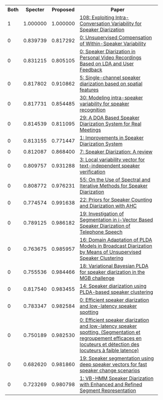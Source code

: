 <html><table><tr>
<th>Both</th>
<th>Specter</th>
<th>Proposed</th>
<th>Paper</th>
</tr>
<tr>
<td>1</td>
<td>1.000000</td>
<td>1.000000</td>
<td><a href="https://www.semanticscholar.org/paper/b275a18d895be3b4de2bc5ded6e2e0603ac43c84">108: Exploiting Intra-Conversation Variability for Speaker Diarization</a></td>
</tr>
<tr>
<td>0</td>
<td>0.839739</td>
<td>0.817292</td>
<td><a href="https://www.semanticscholar.org/paper/bc5123eaa3a241ae2e83d9256cd44316eebb866f">0: Unsupervised Compensation of Within-Speaker Variability</a></td>
</tr>
<tr>
<td>0</td>
<td>0.831215</td>
<td>0.805105</td>
<td><a href="https://www.semanticscholar.org/paper/53751b9519118bf9826334b7658f7991351ab827">0: Speaker Diarization in Personal Video Recordings Based on LDA and User Feedback</a></td>
</tr>
<tr>
<td>0</td>
<td>0.817802</td>
<td>0.910862</td>
<td><a href="https://www.semanticscholar.org/paper/ca3680389dc8bd18f957e10bbba0906d00a5c472">5: Single-channel speaker diarization based on spatial features</a></td>
</tr>
<tr>
<td>0</td>
<td>0.817731</td>
<td>0.854485</td>
<td><a href="https://www.semanticscholar.org/paper/4e749f4faf1c2215631c5bc9ba8ea9584afe0125">30: Modeling intra-speaker variability for speaker recognition</a></td>
</tr>
<tr>
<td>0</td>
<td>0.814539</td>
<td>0.811095</td>
<td><a href="https://www.semanticscholar.org/paper/cc08eb09f51561525e0786604757a724df17a031">29: A DOA Based Speaker Diarization System for Real Meetings</a></td>
</tr>
<tr>
<td>0</td>
<td>0.813155</td>
<td>0.771447</td>
<td><a href="https://www.semanticscholar.org/paper/88bcbe9b41249af51d7d722457c590cc418b76d2">1: Improvements in Speaker Diarization System</a></td>
</tr>
<tr>
<td>0</td>
<td>0.812087</td>
<td>0.868400</td>
<td><a href="https://www.semanticscholar.org/paper/708acadf0bbe74f6b7b3e27a30670bfdfe69a516">7: Speaker Diarization: A review</a></td>
</tr>
<tr>
<td>0</td>
<td>0.809757</td>
<td>0.931288</td>
<td><a href="https://www.semanticscholar.org/paper/ff403b1a72ceb50f750e42dd7dc9165ac2990ca0">3: Local variability vector for text-independent speaker verification</a></td>
</tr>
<tr>
<td>0</td>
<td>0.808772</td>
<td>0.976231</td>
<td><a href="https://www.semanticscholar.org/paper/ca3b612997a995ea8290171e9137ad1a498d55e0">55: On the Use of Spectral and Iterative Methods for Speaker Diarization</a></td>
</tr>
<tr>
<td>0</td>
<td>0.774574</td>
<td>0.991638</td>
<td><a href="https://www.semanticscholar.org/paper/b17db09e88e9f07202ba37bb7615c669d5a955a3">22: Priors for Speaker Counting and Diarization with AHC</a></td>
</tr>
<tr>
<td>0</td>
<td>0.789125</td>
<td>0.986182</td>
<td><a href="https://www.semanticscholar.org/paper/c4a77f3d728a19343b7b80274f23fd2a28c8690e">19: Investigation of Segmentation in i-Vector Based Speaker Diarization of Telephone Speech</a></td>
</tr>
<tr>
<td>0</td>
<td>0.763675</td>
<td>0.985957</td>
<td><a href="https://www.semanticscholar.org/paper/e06d07369c017dc401b2cb5076a4891ad4d5d229">16: Domain Adaptation of PLDA Models in Broadcast Diarization by Means of Unsupervised Speaker Clustering</a></td>
</tr>
<tr>
<td>0</td>
<td>0.755536</td>
<td>0.984466</td>
<td><a href="https://www.semanticscholar.org/paper/3755d6d2013dc8c163b2e6f2a3c12368399fe861">18: Variational Bayesian PLDA for speaker diarization in the MGB challenge</a></td>
</tr>
<tr>
<td>0</td>
<td>0.817540</td>
<td>0.983455</td>
<td><a href="https://www.semanticscholar.org/paper/94e370bce52b980cf334472879d890785de878bd">14: Speaker diarization using PLDA-based speaker clustering</a></td>
</tr>
<tr>
<td>0</td>
<td>0.783347</td>
<td>0.982584</td>
<td><a href="https://www.semanticscholar.org/paper/e1020a249bf895525dbcb019567dbbe6e81b3bd0">0: Efficient speaker diarization and low-latency speaker spotting</a></td>
</tr>
<tr>
<td>0</td>
<td>0.750189</td>
<td>0.982530</td>
<td><a href="https://www.semanticscholar.org/paper/205a0ba39a205a6dd0d0ce29b9069451d05f8a68">0: Efficient speaker diarization and low-latency speaker spotting. (Segmentation et regroupement efficaces en locuteurs et détection des locuteurs à faible latence)</a></td>
</tr>
<tr>
<td>0</td>
<td>0.682620</td>
<td>0.981860</td>
<td><a href="https://www.semanticscholar.org/paper/3567538a973b7f8ccc1f96b671f185618ae938ab">19: Speaker segmentation using deep speaker vectors for fast speaker change scenarios</a></td>
</tr>
<tr>
<td>0</td>
<td>0.723269</td>
<td>0.980798</td>
<td><a href="https://www.semanticscholar.org/paper/c2c33e1af02c9b9a8a3bc1633424693b9c5bc549">1: VB-HMM Speaker Diarization with Enhanced and Refined Segment Representation</a></td>
</tr>
</table></html>
